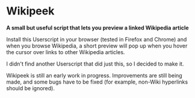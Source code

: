 # Wikipeek
**A small but useful script that lets you preview a linked Wikipedia article**

Install this Userscript in your browser (tested in Firefox and Chrome) and when you browse Wikipedia, a short preview will pop up when you hover
the cursor over links to other Wikipedia articles.

I didn't find another Userscript that did just this, so I decided to make it.

Wikipeek is still an early work in progress. Improvements are still being made, and some bugs have to be fixed (for example, non-Wiki hyperlinks should be ignored). 
